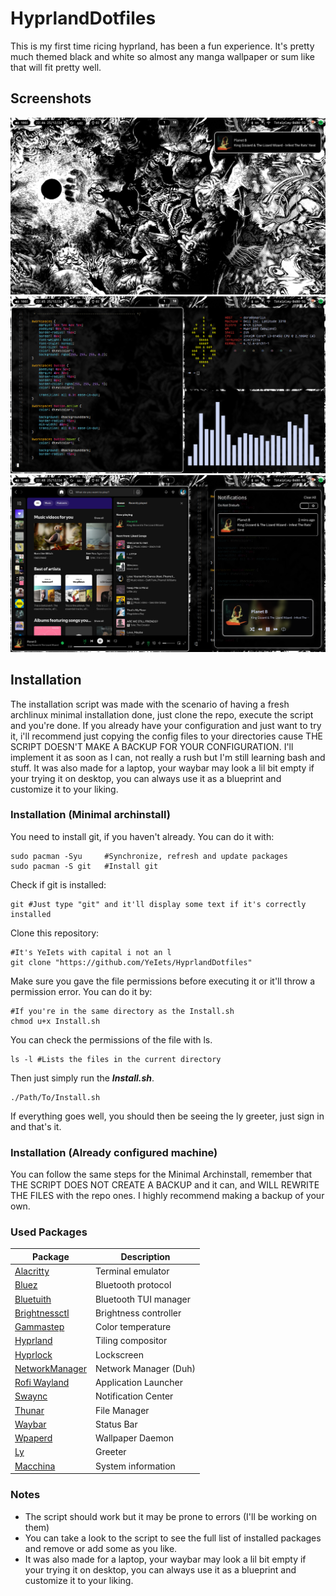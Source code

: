 # HyprlandDotfiles

This is my first time ricing hyprland, has been a fun experience.
It's pretty much themed black and white so almost any manga wallpaper or sum like that will fit pretty well. 

## Screenshots

![alt text](/Screenshots/Desktop-FloatNoti.png "Desktop Notification")
![alt text](/Screenshots/Desktop-Windows.png "Windows")
![alt text](/Screenshots/Desktop-NotiCenter.png "Notification Center")

## Installation

The installation script was made with the scenario of having a fresh archlinux minimal installation done, just clone the repo, execute the script and you're done.
If you already have your configuration and just want to try it, i'll recommend just copying the config files to your directories cause THE SCRIPT DOESN'T MAKE A BACKUP FOR YOUR CONFIGURATION. I'll implement it as soon as I can, not really a rush but I'm still learning bash and stuff.
It was also made for a laptop, your waybar may look a lil bit empty if your trying it on desktop, you can always use it as a blueprint and customize it to your liking.

### Installation (Minimal archinstall)

You need to install git, if you haven't already. You can do it with:

```
sudo pacman -Syu     #Synchronize, refresh and update packages
sudo pacman -S git   #Install git
```

Check if git is installed:

```
git #Just type "git" and it'll display some text if it's correctly installed
```

Clone this repository:

```
#It's YeIets with capital i not an l
git clone "https://github.com/YeIets/HyprlandDotfiles" 
```

Make sure you gave the file permissions before executing it or it'll throw a permission error. You can do it by:

```
#If you're in the same directory as the Install.sh
chmod u+x Install.sh
```

You can check the permissions of the file with ls.

```
ls -l #Lists the files in the current directory 
```

Then just simply run the ***Install.sh***.

```
./Path/To/Install.sh
```

If everything goes well, you should then be seeing the ly greeter, just sign in and that's it.

### Installation (Already configured machine)

You can follow the same steps for the Minimal Archinstall, remember that THE SCRIPT DOES NOT CREATE A BACKUP and it can, and WILL REWRITE THE FILES with the repo ones. I highly recommend making a backup of your own.

### Used Packages

| Package                                                            | Description           |
| ------------------------------------------------------------------ | --------------------- |
| [Alacritty](https://github.com/alacritty/alacritty)                | Terminal emulator     |
| [Bluez](https://github.com/bluez/bluez)                            | Bluetooth protocol    |
| [Bluetuith](https://github.com/darkhz/bluetuith)                   | Bluetooth TUI manager |
| [Brightnessctl](https://github.com/Hummer12007/brightnessctl)      | Brightness controller |
| [Gammastep](https://gitlab.com/chinstrap/gammastep)                | Color temperature     |
| [Hyprland](https://github.com/hyprwm/Hyprland)                     | Tiling compositor     |
| [Hyprlock](https://github.com/hyprwm/hyprlock)                     | Lockscreen            |
| [NetworkManager](https://github.com/NetworkManager/NetworkManager) | Network Manager (Duh) |
| [Rofi Wayland](https://github.com/lbonn/rofi)                      | Application Launcher  |
| [Swaync](https://github.com/ErikReider/SwayNotificationCenter)     | Notification Center   |
| [Thunar](https://github.com/xfce-mirror/thunar)                    | File Manager          |
| [Waybar](https://github.com/Alexays/Waybar)                        | Status Bar            |
| [Wpaperd](https://github.com/danyspin97/wpaperd)                   | Wallpaper Daemon      |
| [Ly](https://github.com/fairyglade/ly)                             | Greeter               |
| [Macchina](https://github.com/Macchina-CLI/macchina)               | System information    |


### Notes

- The script should work but it may be prone to errors (I'll be working on them)
- You can take a look to the script to see the full list of installed packages and remove or add some as you like.
- It was also made for a laptop, your waybar may look a lil bit empty if your trying it on desktop, you can always use it as a blueprint and customize it to your liking.
